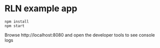 # RLN example app

```
npm install
npm start
```
Browse http://localhost:8080 and open the developer tools to see console logs